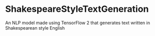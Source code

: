 # ShakespeareStyleTextGeneration
An NLP model made using TensorFlow 2 that generates text written in Shakespearean style English
